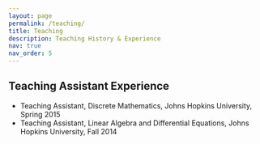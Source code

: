 ```yaml
---
layout: page
permalink: /teaching/
title: Teaching
description: Teaching History & Experience
nav: true
nav_order: 5
---
```


## Teaching Assistant Experience
- Teaching Assistant, Discrete Mathematics, Johns Hopkins University, Spring 2015
- Teaching Assistant, Linear Algebra and Differential Equations, Johns Hopkins University, Fall 2014
